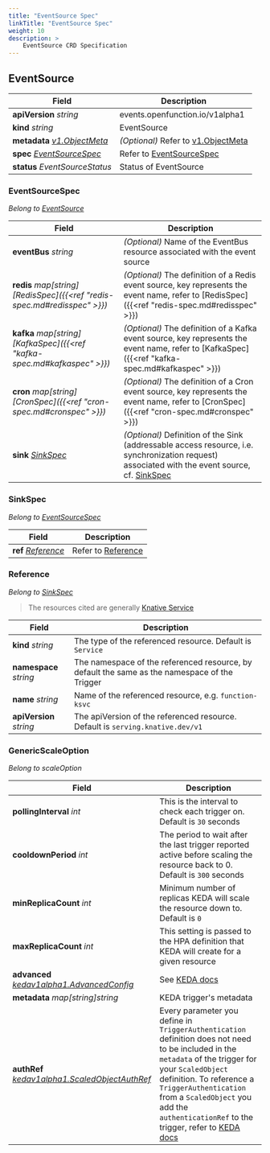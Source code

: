 ```yaml
---
title: "EventSource Spec"
linkTitle: "EventSource Spec"
weight: 10
description: >
    EventSource CRD Specification
---
```


## EventSource

| Field                                                        | Description                                                  |
| ------------------------------------------------------------ | ------------------------------------------------------------ |
| **apiVersion** *string*                                      | events.openfunction.io/v1alpha1                              |
| **kind** *string*                                            | EventSource                                                  |
| **metadata** *[v1.ObjectMeta](https://pkg.go.dev/k8s.io/apimachinery/pkg/apis/meta/v1#ObjectMeta)* | *(Optional)* Refer to [v1.ObjectMeta](https://pkg.go.dev/k8s.io/apimachinery/pkg/apis/meta/v1#ObjectMeta) |
| **spec** *[EventSourceSpec](#eventsourcespec)*               | Refer to [EventSourceSpec](#eventsourcespec)                 |
| **status** *EventSourceStatus*                               | Status of EventSource                                        |

### EventSourceSpec

*Belong to [EventSource](#eventsource)*

| Field                                                        | Description                                                  |
| ------------------------------------------------------------ | ------------------------------------------------------------ |
| **eventBus** *string*                                        | *(Optional)* Name of the EventBus resource associated with the event source |
| **redis** *map\[string][RedisSpec]({{<ref "redis-spec.md#redisspec" >}})* | *(Optional)* The definition of a Redis event source, key represents the event name, refer to [RedisSpec]({{<ref "redis-spec.md#redisspec" >}}) |
| **kafka** *map\[string][KafkaSpec]({{<ref "kafka-spec.md#kafkaspec" >}})* | *(Optional)* The definition of a Kafka event source, key represents the event name, refer to [KafkaSpec]({{<ref "kafka-spec.md#kafkaspec" >}}) |
| **cron** *map\[string][CronSpec]({{<ref "cron-spec.md#cronspec" >}})* | *(Optional)* The definition of a Cron event source, key represents the event name, refer to [CronSpec]({{<ref "cron-spec.md#cronspec" >}}) |
| **sink** *[SinkSpec](#sinkspec)*                             | *(Optional)* Definition of the Sink (addressable access resource, i.e. synchronization request) associated with the event source, cf. [SinkSpec](#sinkspec) |

### SinkSpec

*Belong to [EventSourceSpec](#eventsourcespec)*

| Field                             | Description                      |
| --------------------------------- | -------------------------------- |
| **ref** *[Reference](#reference)* | Refer to [Reference](#reference) |

### Reference

*Belong to [SinkSpec](#sinkspec)*

> The resources cited are generally [Knative Service](https://knative.dev/docs/reference/api/serving-api/#serving.knative.dev/v1.Service) 

| Field                   | Description                                                  |
| ----------------------- | ------------------------------------------------------------ |
| **kind** *string*       | The type of the referenced resource. Default is `Service`    |
| **namespace** *string*  | The namespace of the referenced resource, by default the same as the namespace of the Trigger |
| **name** *string*       | Name of the referenced resource, e.g. `function-ksvc`        |
| **apiVersion** *string* | The apiVersion of the referenced resource. Default is `serving.knative.dev/v1` |

### GenericScaleOption

*Belong to scaleOption*

| Field                                                        | Description                                                  |
| ------------------------------------------------------------ | ------------------------------------------------------------ |
| **pollingInterval** *int*                                    | This is the interval to check each trigger on. Default is `30` seconds |
| **cooldownPeriod** *int*                                     | The period to wait after the last trigger reported active before scaling the resource back to 0. Default is `300` seconds |
| **minReplicaCount** *int*                                    | Minimum number of replicas KEDA will scale the resource down to. Default is `0` |
| **maxReplicaCount** *int*                                    | This setting is passed to the HPA definition that KEDA will create for a given resource |
| **advanced** *[kedav1alpha1.AdvancedConfig](https://pkg.go.dev/github.com/kedacore/keda/v2/api/v1alpha1#AdvancedConfig)* | See [KEDA docs](https://keda.sh/docs/2.4/concepts/scaling-deployments/) |
| **metadata** *map[string]string*                             | KEDA trigger's metadata                                      |
| **authRef** *[kedav1alpha1.ScaledObjectAuthRef](https://pkg.go.dev/github.com/kedacore/keda/v2/api/v1alpha1#ScaledObjectAuthRef)* | Every parameter you define in `TriggerAuthentication` definition does not need to be included in the `metadata` of the trigger for your `ScaledObject` definition. To reference a `TriggerAuthentication` from a `ScaledObject` you add the `authenticationRef` to the trigger, refer to [KEDA docs](https://keda.sh/docs/2.4/concepts/authentication/) |